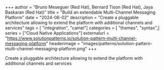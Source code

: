 +++
author = "Bruno Meseguer (Red Hat), Bernard Tison (Red Hat), Jaya Baskaran (Red Hat)"
title = "Build an extendable Multi-Channel Messaging Platform"
date = "2024-06-02"
description = "Create a pluggable architecture allowing to extend the platform with additional channels and services"
tags = [    "integration", "camel"]
categories = [    "themes",    "syntax",]
series = ["Cloud Native Applications"]
externalurl =  "https://www.solutionpatterns.io/solution-pattern-multi-channel-messaging-platform"
headerimage = "images/patterns/solution-pattern-multi-channel-messaging-platform.png"
+++




Create a pluggable architecture allowing to extend the platform with additional channels and services


<!--more-->

